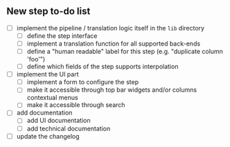## New step to-do list

- [ ] implement the pipeline / translation logic itself in the `lib` directory
  - [ ] define the step interface
  - [ ] implement a translation function for all supported back-ends
  - [ ] define a "human readable" label for this step (e.g. "duplicate column 'foo'")
  - [ ] define which fields of the step supports interpolation

- [ ] implement the UI part
  - [ ] implement a form to configure the step
  - [ ] make it accessible through top bar widgets and/or columns contextual menus
  - [ ] make it accessible through search

- [ ] add documentation
  - [ ] add UI documentation
  - [ ] add technical documentation

- [ ] update the changelog
